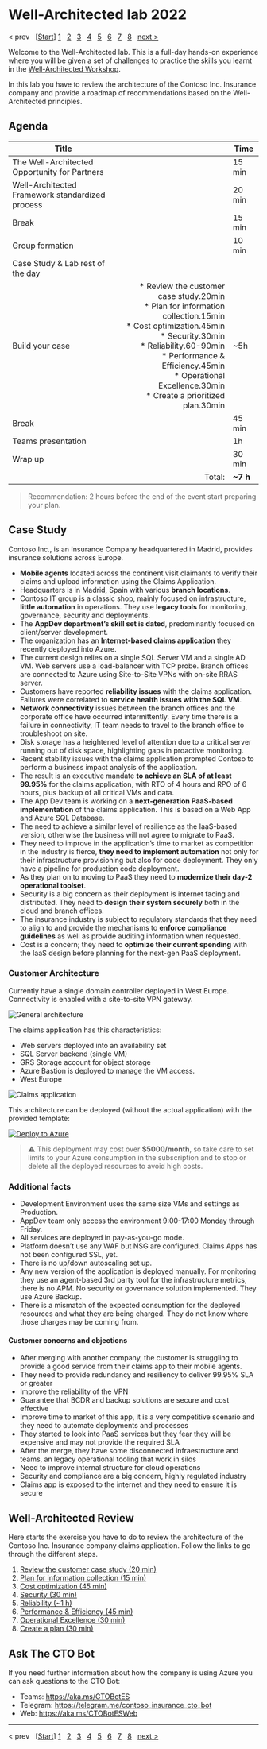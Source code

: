 # Well-Architected lab 2022


&lt; prev &nbsp; \[[Start][start]\] [1][1] &nbsp; [2][2] &nbsp; [3][3] &nbsp; [4][4] &nbsp; [5][5] &nbsp; [6][6] &nbsp; [7][7] &nbsp; [8][8] &nbsp; [next &gt;][next]

Welcome to the Well-Architected lab. This is a full-day hands-on experience
where you will be given a set of challenges to practice the skills you learnt
in the
[Well-Architected Workshop](https://github.com/microsoft/GPS-Well-Architected-Partner-Training/tree/main/1.%20Well-Architected%20Workshop).

In this lab you have to review the architecture of the Contoso Inc. Insurance
company and provide a roadmap of recommendations based on the Well-Architected
principles.

## Agenda

Title | | Time
---|-:|---
The Well-Architected Opportunity for Partners || 15 min
Well-Architected Framework standardized process || 20 min
Break || 15 min
Group formation || 10 min
Case Study & Lab rest of the day |
Build your case |* Review the customer case study.20min<br/>* Plan for information collection.15min<br/>* Cost optimization.45min<br/>* Security.30min<br/>* Reliability.60-90min<br/>* Performance & Efficiency.45min<br/>* Operational Excellence.30min<br/>* Create a prioritized plan.30min<br/>| ~5h
Break || 45 min
Teams presentation || 1h
Wrap up || 30 min
&nbsp;| Total: | **~7 h**

> Recommendation: 2 hours before the end of the event start preparing your plan.

## Case Study

Contoso Inc., is an Insurance Company headquartered in Madrid, provides
insurance solutions across Europe.

* **Mobile agents** located across the continent visit claimants to verify their
claims and upload information using the Claims Application.
* Headquarters is in Madrid, Spain with various **branch locations**.
* Contoso IT group is a classic shop, mainly focused on infrastructure, **little
automation** in operations.
They use **legacy tools** for monitoring, governance, security and deployments.
* The **AppDev department’s skill set is dated**, predominantly focused on
client/server development.
* The organization has an **Internet-based claims application** they recently
deployed into Azure.
* The current design relies on a single SQL Server VM and a single AD VM. Web
servers use a load-balancer with TCP probe.
Branch offices are connected to Azure using Site-to-Site VPNs with on-site RRAS
server.
* Customers have reported **reliability issues** with the claims application.
Failures were correlated to **service health issues with the SQL VM**.
* **Network connectivity** issues between the branch offices and the corporate
office have occurred intermittently. Every time there is a failure in
connectivity, IT team needs to travel to the branch office to troubleshoot on
site.
* Disk storage has a heightened level of attention due to a critical server
running out of disk space, highlighting gaps in proactive monitoring.
* Recent stability issues with the claims application prompted Contoso to
perform a business impact analysis of the application.
* The result is an executive mandate **to achieve an SLA of at least 99.95%**
for the claims application, with RTO of 4 hours and RPO of 6 hours, plus backup
of all critical VMs and data.
* The App Dev team is working on a **next-generation PaaS-based implementation**
of the claims application. This is based on a Web App and Azure SQL Database.
* The need to achieve a similar level of resilience as the IaaS-based version,
otherwise the business will not agree to migrate to PaaS.
* They need to improve in the application’s time to market as competition in the
industry is fierce, **they need to implement automation** not only for their
infrastructure provisioning but also for code deployment. They only have a
pipeline for production code deployment.
* As they plan on to moving to PaaS they need to **modernize their day-2
operational toolset**.
* Security is a big concern as their deployment is internet facing and
distributed. They need to **design their system securely** both in the cloud and
branch offices.
* The insurance industry is subject to regulatory standards that they need to
align to and provide the mechanisms to **enforce compliance guidelines** as well
as provide auditing information when requested.
* Cost is a concern; they need to **optimize their current spending** with the
IaaS design before planning for the next-gen PaaS deployment.

### Customer Architecture

Currently have a single domain controller deployed in West Europe. Connectivity
is enabled with a site-to-site VPN gateway.

![General architecture](support%20materials/arch1.png "There are two VPN tunnels to connect to Azure, one with headquarters and another one with the Branch office  ")

The claims application has this characteristics:

* Web servers deployed into an availability set
* SQL Server backend
(single VM)
* GRS Storage account for object storage
* Azure Bastion is deployed to manage the VM access.
* West Europe

![Claims application](support%20materials/arch2.png "The claims application is deployed in West Europe, with a single VM running a single SQL Server. ")

This architecture can be deployed (without the actual application) with the
provided template:

[![Deploy to Azure](https://raw.githubusercontent.com/Azure/azure-quickstart-templates/master/1-CONTRIBUTION-GUIDE/images/deploytoazure.svg?sanitize=true)](https://portal.azure.com/#create/Microsoft.Template/uri/https%3A%2F%2Fraw.githubusercontent.com%2Fmicrosoft%2FGPS-Well-Architected-Partner-Training%2Fmain%2F2.%2520Well-Architected%25201%2520day%2520lab%2Fazuredeploy.json)

> ⚠️ This deployment may cost over **$5000/month**,
so take care to set limits to your Azure consumption in the subscription
and to stop or delete all the deployed resources to avoid high costs.

### Additional facts

* Development Environment uses the same size VMs and settings as Production.
* AppDev team only access the environment 9:00-17:00 Monday through Friday.
* All services are deployed in pay-as-you-go mode.
* Platform doesn’t use any WAF but NSG are configured. Claims Apps has not been
configured SSL, yet.
* There is no up/down autoscaling set up.
* Any new version of the application is deployed manually. For monitoring they
use an agent-based 3rd party tool for the infrastructure metrics, there is no
APM. No security or governance solution implemented. They use Azure Backup.
* There is a mismatch of the expected consumption for the deployed resources and
what they are being charged. They do not know where those charges may be coming
from.

#### Customer concerns and objections

* After merging with another company, the customer is struggling to provide a good service from their claims app to their mobile agents.
* They need to provide redundancy and resiliency to deliver 99.95% SLA or greater
* Improve the reliability of the VPN
* Guarantee that BCDR and backup solutions are secure and cost effective
* Improve time to market of this app, it is a very competitive scenario and they need to automate deployments and processes
* They started to look into PaaS services but they fear they will be expensive and may not provide the required SLA
* After the merge, they have some disconnected infraestructure and teams, an legacy operational tooling that work in silos
* Need to improve internal structure for cloud operations
* Security and compliance are a big concern, highly regulated industry
* Claims app is exposed to the internet and they need to ensure it is secure

## Well-Architected Review

Here starts the exercise you have to do to review the architecture of the
Contoso Inc. Insurance company claims application. Follow the links to go
through the different steps.

1. [Review the customer case study (20 min)](challenges/01.CustomerCase.md)
1. [Plan for information collection (15 min)](challenges/02.PlanCollection.md)
1. [Cost optimization (45 min)](challenges/03.CostOptimization.md)
1. [Security (30 min)](challenges/04.Security.md)
1. [Reliability (~1 h)](challenges/05.Reliability.md)
1. [Performance & Efficiency (45 min)](challenges/06.Performance.md)
1. [Operational Excellence (30 min)](challenges/07.Operations.md)
1. [Create a plan (30 min)](challenges/08.CreatePlan.md)

## Ask The CTO Bot

If you need further information about how the company is using Azure you can ask
questions to the CTO Bot:

* Teams: <https://aka.ms/CTOBotES>
* Telegram: <https://telegram.me/contoso_insurance_cto_bot>
* Web: <https://aka.ms/CTOBotESWeb>


---

&lt; prev &nbsp; \[[Start][start]\] [1][1] &nbsp; [2][2] &nbsp; [3][3] &nbsp; [4][4] &nbsp; [5][5] &nbsp; [6][6] &nbsp; [7][7] &nbsp; [8][8] &nbsp; [next &gt;][next]

[next]: challenges/01.CustomerCase.md

[start]: README.md
[1]: challenges/01.CustomerCase.md
[2]: challenges/02.PlanCollection.md
[3]: challenges/03.CostOptimization.md
[4]: challenges/04.Security.md
[5]: challenges/05.Reliability.md
[6]: challenges/06.Performance.md
[7]: challenges/07.Operations.md
[8]: challenges/08.CreatePlan.md
